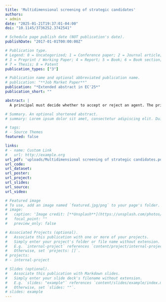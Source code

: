 ```yaml
---
title: 'Multidimensional screening of strategic candidates'
authors:
- admin
date: "2025-01-21T19:37:01-04:00"
doi: "10.1145/3736252.3742541"

# Schedule page publish date (NOT publication's date).
publishDate: "2017-01-01T00:00:00Z"

# Publication type.
# Legend: 0 = Uncategorized; 1 = Conference paper; 2 = Journal article;
# 3 = Preprint / Working Paper; 4 = Report; 5 = Book; 6 = Book section;
# 7 = Thesis; 8 = Patent
publication_types: ["3"]

# Publication name and optional abbreviated publication name.
# publication: "**Job Market Paper**"
publication: "*Extended abstract in EC'25*"
publication_short: ""

abstract: |
  A principal must decide whether to accept or reject an agent. The principal can verify at a cost the value of a composite measure of the agent's training and talent. The measure does not reveal training and talent separately. The agent can present evidence of training but not of talent. Although favorable, evidence can make the principal ascribe the value of the composite measure to training, thereby negatively affecting his assessment of the agent's talent. Thus, verification may distort the agent's incentives to present evidence. Indeed, when the composite measure is less sensitive to talent than talent is valuable to the principal, the optimal mechanism never asks for evidence an agent whose composite measure it verifies. In the optimal mechanism, errors favoring high- over low-training agents arise because (i) verification creates incentives for the agent to withhold evidence of training and (ii) the principal saves on verification costs by accepting an agent with high-training without verifying the composite measure. The two forces are complements in inducing errors favoring high- over low-training agents.

# Summary. An optional shortened abstract.
# summary: Lorem ipsum dolor sit amet, consectetur adipiscing elit. Duis posuere tellus ac convallis placerat. Proin tincidunt magna sed ex sollicitudin condimentum.

# tags:
# - Source Themes
featured: false

links:
# - name: Custom Link
#   url: http://example.org
url_pdf: 'uploads/Multidimensional screening of strategic candidates.pdf'
url_code: 
url_dataset: 
url_poster: 
url_project: 
url_slides: 
url_source: 
url_video: 

# Featured image
# To use, add an image named `featured.jpg/png` to your page's folder. 
# image:
#   caption: 'Image credit: [**Unsplash**](https://unsplash.com/photos/s9CC2SKySJM)'
#   focal_point: ""
#   preview_only: false

# Associated Projects (optional).
#   Associate this publication with one or more of your projects.
#   Simply enter your project's folder or file name without extension.
#   E.g. `internal-project` references `content/project/internal-project/index.md`.
#   Otherwise, set `projects: []`.
# projects:
# - internal-project

# Slides (optional).
#   Associate this publication with Markdown slides.
#   Simply enter your slide deck's filename without extension.
#   E.g. `slides: "example"` references `content/slides/example/index.md`.
#   Otherwise, set `slides: ""`.
# slides: example
---
```


